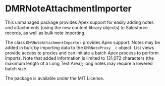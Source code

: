 # DMRNoteAttachmentImporter

This unmanaged package provides Apex support for easily adding notes and attachments (using the new 
content library objects) to Salesforce records, as well as bulk note importing.

The class `DMRNoteAttachmentImporter` provides Apex support. Notes may be added in bulk by importing data
to the `DMRNoteProxy__c` object. List views provide access to proxies and can initiate a batch Apex process
to perform imports. Note that added information is limited to 131,072 characters (the maximum length of 
a Long Text Area); long notes may require a lowered batch size.

The package is available under the MIT License.
